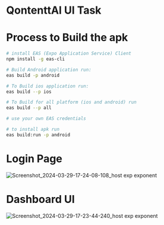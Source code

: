 # QontenttAI UI Task

# Process to Build the apk 
```sh
# install EAS (Expo Application Service) Client
npm install -g eas-cli

# Build Android application run:
eas build -p android

# To Build ios application run:
eas build --p ios

# To Build for all platform (ios and android) run
eas build --p all

# use your own EAS credentials
```

```sh
# to install apk run
eas build:run -p android
```

# Login Page
![Screenshot_2024-03-29-17-24-08-108_host exp exponent](https://github.com/Ankitsharma991/QontenttAI/assets/92421133/76877e35-97db-47d8-b54b-c1e6165af8aa)

# Dashboard UI
![Screenshot_2024-03-29-17-23-44-240_host exp exponent](https://github.com/Ankitsharma991/QontenttAI/assets/92421133/ca7fad2d-bbc8-4e69-a44c-f602801ae659)

